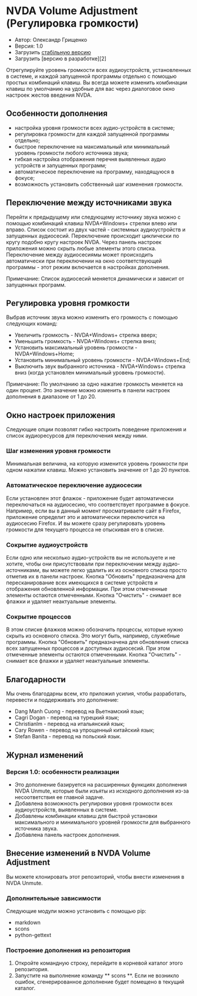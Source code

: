 # NVDA Volume Adjustment (Регулировка громкости)

* Автор: Олександр Грищенко
* Версия: 1.0
* Загрузить [стабільную версию][1]
* Загрузить [версию в разработке][2]

Отрегулируйте уровень громкости всех аудиоустройств, установленных в системе, и каждой запущенной программы отдельно с помощью простых комбинаций клавиш.
Вы всегда можете изменить комбинации клавиш по умолчанию на удобные для вас через диалоговое окно настроек жестов введения NVDA.

## Особенности дополнения
* настройка уровня громкости всех аудио-устройств в системе;
* регулировка громкости для каждой запущенной программы отдельно;
* быстрое переключение на максимальный или минимальный уровень громкости любого источника звука;
* гибкая настройка отображения перечня выявленных аудио устройств и запущенных программ;
* автоматическое переключение на программу, находящуюся в фокусе;
* возможность установить собственный шаг изменения громкости.

## Переключение между источниками звука
Перейти к предыдущему или следующему источнику звука можно с помощью комбинаций клавиш NVDA+Windows+ стрелки влево или вправо. Список состоит из двух частей - системных аудиоустройств и запущенных аудиосесий. Переключение происходит циклически по кругу подобно кругу настроек NVDA.
Через панель настроек приложения можно скрыть любые элементы этого списка.
Переключение между аудиосесиямы может происходить автоматически при переключении на окно соответствующей программы - этот режим включается в настройках дополнения.

Примечание: Список аудиосесий меняется динамически и зависит от запущенных программ.

## Регулировка уровня громкости
Выбрав источник звука можно изменить его громкость с помощью следующих команд:
* Увеличить громкость - NVDA+Windows+ стрелка вверх;
* Уменьшить громкость - NVDA+Windows+ стрелка вниз;
* Установить максимальный уровень громкости - NVDA+Windows+Home;
* Установить минимальный уровень громкости - NVDA+Windows+End;
* Выключить звук выбранного источника - NVDA+Windows+ стрелка вниз (когда установлен минимальный уровень громкости).

Примечание: По умолчанию за одно нажатие громкость меняется на один процент. Это значение можно изменить в панели настроек дополнения в диапазоне от 1 до 20.

## Окно настроек приложения
Следующие опции позволят гибко настроить поведение приложения и список аудиоресурсов для переключения между ними.

### Шаг изменения уровня громкости
Минимальная величина, на которую изменится уровень громкости при одном нажатии клавиш. Можно установить значение от 1 до 20 пунктов.

### Автоматическое переключение аудиосесии
Если установлен этот флажок - приложение будет автоматически переключаться на аудиосесию, что соответствует программе в фокусе.
Например, если вы в данный момент просматриваете сайт в Firefox, приложение определит это и автоматически переключится на аудиосесию Firefox. И вы можете сразу регулировать уровень громкости для текущего процесса не отыскивая его в списке.

### Сокрытие аудиоустройств
Если одно или несколько аудио-устройств вы не используете и не хотите, чтобы они присутствовали при переключении между аудио-источниками, вы можете легко удалить их из основного списка просто отметив их в панели настроек.
Кнопка "Обновить" предназначена для пересканирование всех имеющихся в системе устройств и отображения обновленной информации. При этом отмеченные элементы остаются отмеченными.
Кнопка "Очистить" - снимает все флажки и удаляет неактуальные элементы.

### Сокрытие процессов
В этом списке флажков можно обозначить процессы, которые нужно скрыть из основного списка. Это могут быть, например, служебные программы.
Кнопка "Обновить" предназначена для обновления списка всех запущенных процессов и доступных аудиосесий. При этом отмеченные элементы остаются отмеченными.
Кнопка "Очистить" - снимает все флажки и удаляет неактуальные элементы.

## Благодарности
Мы очень благодарны всем, кто приложил усилия, чтобы разработать, перевести и поддерживать это дополнение:
* Dang Manh Cuong - перевод на Вьетнамский язык;
* Cagri Dogan - перевод на турецкий язык;
* Christianlm - перевод на итальянский язык;
* Cary Rowen - перевод на упрощенный китайский язык;
* Stefan Banita - перевод на польский язык.

## Журнал изменений

### Версия 1.0: особенности реализации
* Это дополнение базируется на расширенных функциях дополнения NVDA Unmute, которые были изъяты из исходного дополнения из-за несоответствия ее главной задаче.
* Добавлена ​​возможность регулировки уровня громкости всех аудиоустройств, выявленных в системе.
* Добавлены комбинации клавиш для быстрой установки максимального и минимального уровней громкости для выбранного источника звука.
* Добавлена ​​панель настроек дополнения.

## Внесение изменений в NVDA Volume Adjustment
Вы можете клонировать этот репозиторий, чтобы внести изменения в NVDA Unmute.

### Дополнительные зависимости
Следующие модули можно установить с помощью pip:
- markdown
- scons
- python-gettext

### Построение дополнения из репозитория
1. Откройте командную строку, перейдите в корневой каталог этого репозитория.
2. Запустите на выполнение команду ** scons **. Если не возникло ошибок, сгенерированное дополнение будет помещено в текущий каталог.

[1]: 
[2]: 

